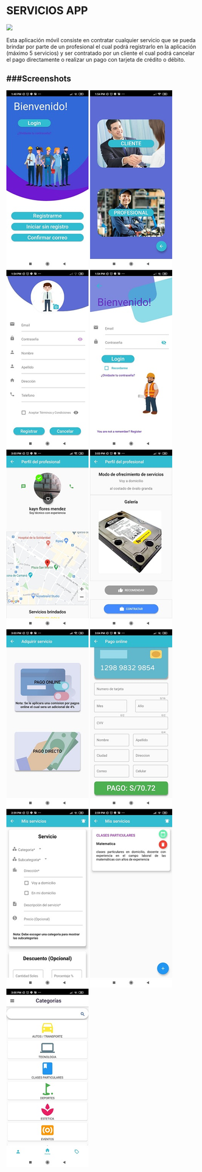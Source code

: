 # SERVICIOS APP
![](https://i0.pngocean.com/files/490/858/543/construction-worker.jpg)

Esta aplicación móvil consiste en contratar cualquier servicio que se pueda brindar por parte de un profesional el cual podrá registrarlo en la aplicación (máximo 5 servicios) y ser contratado por un cliente el cual podrá cancelar el pago directamente o realizar un pago con tarjeta de crédito o débito.


###Screenshots
----
![alt text](https://raw.githubusercontent.com/gerson248/servicios_app/master/servicios_app/screenshot/1.png)
![alt text](https://raw.githubusercontent.com/gerson248/servicios_app/master/servicios_app/screenshot/2.png)
![alt text](https://raw.githubusercontent.com/gerson248/servicios_app/master/servicios_app/screenshot/3.png)
![alt text](https://raw.githubusercontent.com/gerson248/servicios_app/master/servicios_app/screenshot/4.png)
![alt text](https://raw.githubusercontent.com/gerson248/servicios_app/master/servicios_app/screenshot/6.png)
![alt text](https://raw.githubusercontent.com/gerson248/servicios_app/master/servicios_app/screenshot/7.png)
![alt text](https://raw.githubusercontent.com/gerson248/servicios_app/master/servicios_app/screenshot/8.png)
![alt text](https://raw.githubusercontent.com/gerson248/servicios_app/master/servicios_app/screenshot/9.png)
![alt text](https://raw.githubusercontent.com/gerson248/servicios_app/master/servicios_app/screenshot/10.png)
![alt text](https://raw.githubusercontent.com/gerson248/servicios_app/master/servicios_app/screenshot/11.png)
![alt text](https://raw.githubusercontent.com/gerson248/servicios_app/master/servicios_app/screenshot/12.png)
